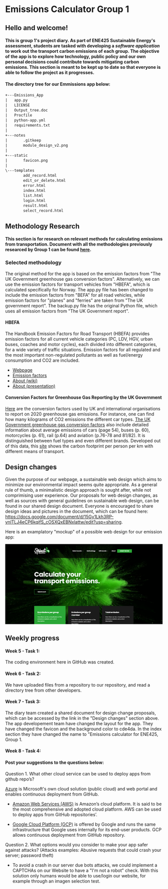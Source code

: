 # Emissions Calculator Group 1
## Hello and welcome!
#### This is group 1's project diary. As part of ENE425 Sustainable Energy's assessment, students are tasked with developing a *software application* to work out the transport carbon emissions of each group. The objective of the app is to explore how technology, public policy and our own personal decisions could contribute towards mitigating carbon emissions. This section is meant to be kept up to date so that everyone is able to follow the project as it progresses.

#### The directory tree for our Emmissions app below:

    +---Emissions_App
    |   app.py
    |   LICENSE
    |   Output_tree.doc
    |   Procfile
    |   python-app.yml
    |   requirements.txt
    |   
    +---notes
    |       .gitkeep
    |       module_design_v2.png
    |       
    +---static
    |       favicon.png
    |       
    \---templates
            add_record.html
            edit_or_delete.html
            error.html
            index.html
            list.html
            login.html
            result.html
            select_record.html

## Methodology Research
#### This section is for research on relevant methods for calculating emissions from transportation. Document with all the methodologies previously researced by Group 1 can be found [here](https://docs.google.com/document/d/1lYmhqOsNPrKsHHmqBDZx6apvHNXIWH4zdgCUNXkfTMw/edit?usp=sharing). 

### Selected methodology
The original method for the app is based on the emission factors from "The UK Government greenhouse gas conversion factors". Alternatively, we can use the emission factors for transport vehicles from "HBEFA", which is calculated specifically for Norway. The app.py file has been changed to include the emission factors from "BEFA" for all road vehicles, while emission factors for "planes" and "ferries" are taken from "The UK government report". The backup.py file has the original Python file, which uses all emission factors from "The UK Government report".     

#### HBEFA

The Handbook Emission Factors for Road Transport (HBEFA) provides emission factors for all current vehicle categories (PC, LDV, HGV, urban buses, coaches and motor cycles), each divided into different categories, for a wide variety of traffic situations. Emission factors for all regulated and the most important non-regulated pollutants as well as fuel/energy consumption and CO2 are included.

- [Webpage](https://www.hbefa.net/e/index.html)
- [Emission factors](https://www.hbefa.net/e/index.html)
- [About (wiki)](https://en.wikipedia.org/wiki/Handbook_Emission_Factors_for_Road_Transport_(HBEFA)#Vehicle_category)
- [About (presentation)](https://www.epd.gov.hk/epd/sites/default/files/epd/english/environmentinhk/air/guide_ref/files/HBEFA_COPERT.pdf)


#### Conversion Factors for Greenhouse Gas Reporting by the UK Government
[Here](https://assets.publishing.service.gov.uk/government/uploads/system/uploads/attachment_data/file/891105/Conversion_Factors_2020_-_Condensed_set__for_most_users_.xlsx) are the conversion factors used by UK and international organisations to report on 2020 greenhouse gas emissions. For instance, one can find how many kilograms of CO2 emissions the different car types. [The UK Government greenhouse gas conversion factors](https://assets.publishing.service.gov.uk/government/uploads/system/uploads/attachment_data/file/901692/conversion-factors-2020-methodology.pdf) also include detailed information about average emissions of cars (page 54), buses (p. 60), motorcycles (p. 61), rail (p.64) and aviation (p.76-78 and 81/82). It is distinguished between fuel types and even different brands. Developed out of this data, this [site](https://ourworldindata.org/travel-carbon-footprint) shows the carbon footprint per person per km with different means of transport.

## Design changes

Given the purpose of our webpage, a sustainable web design which aims to minimize our environmental impact seems quite appropriate. As a general rule of thumb, a minimalistic design approach is sought after, while not comprimising user experience. Our proposals for web design changes, as well as sources with general guidelines on sustainable web design, can be found in our shared design document. Everyone is encouraged to share design ideas and pictures in the document, which can be found here: https://docs.google.com/document/d/15Gy1Lkh3RP-vnlTLJ4eCP6kqifS_cOSXQxEBNxlattw/edit?usp=sharing. 

Here is an examplatory "mockup" of a possible web design for our emission app: 

![Image of web design example](https://raw.githubusercontent.com/ENE425-Group1/emissions-calculator-group1/main/notes/Mockup%20picture.png)

## Weekly progress

#### Week 5 - Task 1: 
The coding environment here in GitHub was created. 
#### Week 6 - Task 2: 
We have uploaded files from a repository to our repository, and read a directory tree from other developers. 
#### Week 7 - Task 3: 
The diary team created a shared document for design change proposals, which can be accessed by the link in the "Design changes" section above. The app developement team have changed the layout for the app. They have changed the favicon and the background color to cde4da. In the index section they have changed the name to "Emissions calculator for ENE425, Group 1. 
#### Week 8 - Task 4: 

#### Post your suggestions to the questions below:
Question 1. What other cloud service can be used to deploy apps from github repo’s?

[Azure](https://azure.microsoft.com/en-us/free/search/?&ef_id=Cj0KCQiA4L2BBhCvARIsAO0SBdZmo_X3KZDPWmbj9okoBFuotwwPaxNOZVrtfouGt3bq-pfrAxJC9YMaAnugEALw_wcB:G:s&OCID=AID2100088_SEM_Cj0KCQiA4L2BBhCvARIsAO0SBdZmo_X3KZDPWmbj9okoBFuotwwPaxNOZVrtfouGt3bq-pfrAxJC9YMaAnugEALw_wcB:G:s) is Microsoft's own cloud solution (public cloud) and web portal and enables continuous deployment from GitHub.

- [Amazon Web Services (AWS)](https://aws.amazon.com/) is Amazon’s cloud platform. It is said to be the most comprehensive and adopted cloud platform. AWS can be used to deploy apps from GitHub repositories’. 

- [Google Cloud Platform (GCP)](https://cloud.google.com/) is offered by Google and runs the same infrastructure that Google uses internally for its end-user products. GCP allows continuous deployment from GitHub repository. 


Question 2. What options would you consider to make your app safer against attacks? (Attacks examples: Abusive requests that could crash your server; password theft)

- To avoid a crash in our server due bots attacks, we could implement a CAPTCHAs on our Website to have a "I'm not a robot" check. With this solution only humans would be able to use/login our website, for example through an imagen selection test. 
